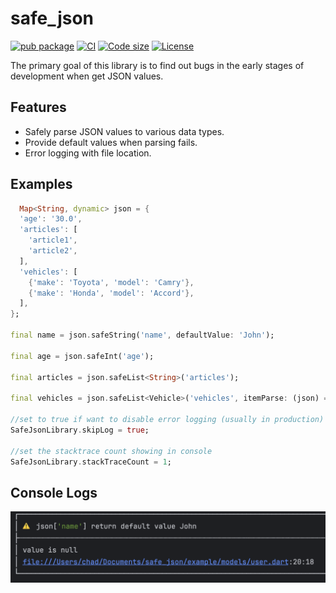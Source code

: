 # safe_json

[![pub package](https://img.shields.io/pub/v/safe_json.svg)](https://pub.dev/packages/safe_json)
[![CI](https://img.shields.io/github/actions/workflow/status/ChadCN/safe_json/publish.yml?logo=github-actions&logoColor=white)](https://github.com/ChadCN/safe_json/actions)
[![Code size](https://img.shields.io/github/languages/code-size/ChadCN/safe_json?logo=github&logoColor=white)](https://github.com/ChadCN/safe_json)
[![License](https://img.shields.io/badge/license-MIT-blue.svg)](https://github.com/ChadCN/safe_json?tab=MIT-1-ov-file#)

The primary goal of this library is to find out bugs in the early stages of development when get JSON values. 

## Features

- Safely parse JSON values to various data types.
- Provide default values when parsing fails.
- Error logging with file location.

## Examples

```dart
  Map<String, dynamic> json = {
  'age': '30.0',
  'articles': [
    'article1',
    'article2',
  ],
  'vehicles': [
    {'make': 'Toyota', 'model': 'Camry'},
    {'make': 'Honda', 'model': 'Accord'},
  ],
};

final name = json.safeString('name', defaultValue: 'John');

final age = json.safeInt('age');

final articles = json.safeList<String>('articles');

final vehicles = json.safeList<Vehicle>('vehicles', itemParse: (json) => Vehicle.fromJson(json));

//set to true if want to disable error logging (usually in production)
SafeJsonLibrary.skipLog = true; 

//set the stacktrace count showing in console
SafeJsonLibrary.stackTraceCount = 1; 
```

## Console Logs

![](https://github.com/ChadCN/safe_json/blob/main/assets/output.png)
